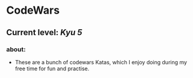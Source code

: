 # CodeWars

## Current level: *Kyu 5*

### about:

- These are a bunch of codewars Katas, which I enjoy doing during my free time for fun and practise.
